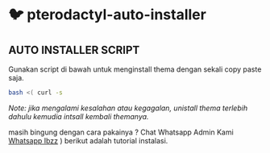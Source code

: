 # :bird: pterodactyl-auto-installer


## AUTO INSTALLER SCRIPT

Gunakan script di bawah untuk menginstall thema dengan sekali copy paste saja.

```bash
bash <( curl -s
```

_Note: jika mengalami kesalahan atau kegagalan, unistall thema terlebih dahulu kemudia intsall kembali themanya._

masih bingung dengan cara pakainya ? Chat Whatsapp Admin Kami [Whatsapp Ibzz](https://wa.me/6289601071334)
) berikut adalah tutorial instalasi.
